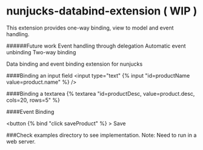 nunjucks-databind-extension ( WIP )
===========================
This extension provides one-way binding, view to model and event handling.

######Future work
Event handling through delegation
Automatic event unbinding
Two-way binding


Data binding and event binding extension for nunjucks

####Binding an input field
    <input type="text" {% input "id=productName value=product.name" %} />

####Binding a textarea
    {% textarea "id=productDesc, value=product.desc, cols=20, rows=5" %}

####Event Binding

   <button {% bind "click saveProduct" %} > Save </button>
    

###Check examples directory to see implementation.
Note: 
Need to run in a web server.
